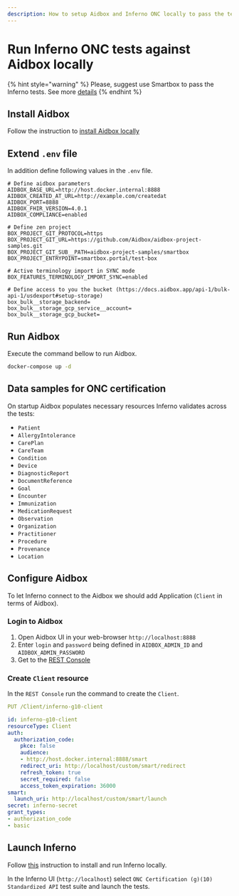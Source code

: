 ```yaml
---
description: How to setup Aidbox and Inferno ONC locally to pass the tests
---
```


# Run Inferno ONC tests against Aidbox locally



{% hint style="warning" %}
Please, suggest use Smartbox to pass the Inferno tests. See more [details](pass-inferno-tests-with-smartbox.md)
{% endhint %}

## Install Aidbox

Follow the instruction to [install Aidbox locally](../../../getting-started/run-aidbox-locally-with-docker/)

## Extend `.env` file

In addition define following values in the `.env` file.

```
# Define aidbox parameters
AIDBOX_BASE_URL=http://host.docker.internal:8888
AIDBOX_CREATED_AT_URL=http://example.com/createdat
AIDBOX_PORT=8888
AIDBOX_FHIR_VERSION=4.0.1
AIDBOX_COMPLIANCE=enabled

# Define zen project
BOX_PROJECT_GIT_PROTOCOL=https
BOX_PROJECT_GIT_URL=https://github.com/Aidbox/aidbox-project-samples.git
BOX_PROJECT_GIT_SUB__PATH=aidbox-project-samples/smartbox
BOX_PROJECT_ENTRYPOINT=smartbox.portal/test-box

# Active terminology import in SYNC mode
BOX_FEATURES_TERMINOLOGY_IMPORT_SYNC=enabled

# Define access to you the bucket (https://docs.aidbox.app/api-1/bulk-api-1/usdexport#setup-storage)
box_bulk__storage_backend=
box_bulk__storage_gcp_service__account=
box_bulk__storage_gcp_bucket=
```

## Run Aidbox

Execute the command bellow to run Aidbox.

```bash
docker-compose up -d
```

## Data samples for ONC certification

On startup Aidbox populates necessary resources Inferno validates across the tests:

* `Patient`
* `AllergyIntolerance`
* `CarePlan`
* `CareTeam`
* `Condition`
* `Device`
* `DiagnosticReport`
* `DocumentReference`
* `Goal`
* `Encounter`
* `Immunization`
* `MedicationRequest`
* `Observation`
* `Organization`
* `Practitioner`
* `Procedure`
* `Provenance`
* `Location`

## Configure Aidbox

To let Inferno connect to the Aidbox we should add Application (`Client` in terms of Aidbox).

### Login to Aidbox

1. Open Aidbox UI in your web-browser `http://localhost:8888`
2. Enter `login` and `password` being defined in `AIDBOX_ADMIN_ID` and `AIDBOX_ADMIN_PASSWORD`
3. Get to the [REST Console](../../../overview/aidbox-ui/rest-console-1.md)

### Create `Client` resource

In the `REST Console` run the command to create the `Client`.

```yaml
PUT /Client/inferno-g10-client

id: inferno-g10-client
resourceType: Client
auth:
  authorization_code:
    pkce: false
    audience:
    - http://host.docker.internal:8888/smart
    redirect_uri: http://localhost/custom/smart/redirect
    refresh_token: true
    secret_required: false
    access_token_expiration: 36000
smart:
  launch_uri: http://localhost/custom/smart/launch
secret: inferno-secret
grant_types:
- authorization_code
- basic
```

## Launch Inferno

Follow [this](https://github.com/onc-healthit/onc-certification-g10-test-kit#local-installation-instruction) instruction to install and run Inferno locally.

In the Inferno UI (`http://localhost`) select `ONC Certification (g)(10) Standardized API` test suite and launch the tests.
